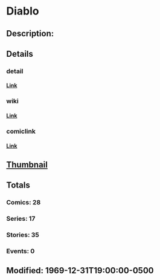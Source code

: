 # Diablo
## Description: 
## Details
### detail
#### [Link](http://marvel.com/characters/552/diablo?utm_campaign=apiRef&utm_source=225578a89fc76f3d20fbffda5d17a88d)
### wiki
#### [Link](http://marvel.com/universe/Diablo_(Esteban_De_Ablo)?utm_campaign=apiRef&utm_source=225578a89fc76f3d20fbffda5d17a88d)
### comiclink
#### [Link](http://marvel.com/comics/characters/1009273/diablo?utm_campaign=apiRef&utm_source=225578a89fc76f3d20fbffda5d17a88d)
## [Thumbnail](http://i.annihil.us/u/prod/marvel/i/mg/c/f0/4ce59f83af33f.jpg)
## Totals
### Comics: 28
### Series: 17
### Stories: 35
### Events: 0
## Modified: 1969-12-31T19:00:00-0500